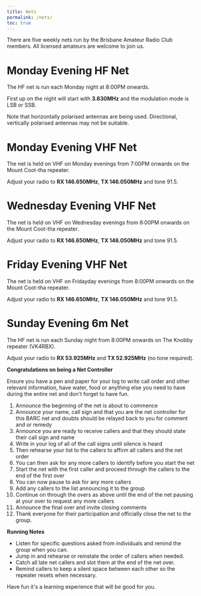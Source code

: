 ```yaml
---
title: Nets
permalink: /nets/
toc: true
---
```


There are five weekly nets run by the Brisbane Amateur Radio Club members. All licensed amateurs are welcome to join us.

# Monday Evening HF Net

The HF net is run each Monday night at 8:00PM onwards.

First up on the night will start with **3.630MHz** and the modulation mode is LSB or SSB.

Note that horizontally polarised antennas are being used. Directional, vertically polarised antennas may not be suitable.

# Monday Evening VHF Net

The net is held on VHF on Monday evenings from 7:00PM onwards on the Mount Coot-tha repeater.

Adjust your radio to **RX 146.650MHz**, **TX 146.050MHz** and tone 91.5.

# Wednesday Evening VHF Net

The net is held on VHF on Wednesday evenings from 8:00PM onwards on the Mount Coot-tha repeater.

Adjust your radio to **RX 146.650MHz**, **TX 146.050MHz** and tone 91.5.

# Friday Evening VHF Net

The net is held on VHF on Fridayday evenings from 8:00PM onwards on the Mount Coot-tha repeater.

Adjust your radio to **RX 146.650MHz**, **TX 146.050MHz** and tone 91.5.

# Sunday Evening 6m Net

The HF net is run each Sunday night from 8:00PM onwards on The Knobby repeater (VK4RBX).

Adjust your radio to **RX 53.925MHz** and **TX 52.925MHz** (no tone required).



**Congratulations on being a Net Controller**

Ensure you have a pen and paper for your log to write call order and other relevant information, have water, food or anything else you need to have during the entire net and don't forget to have fun.

1. Announce the beginning of the net is about to commence
2. Announce your name, call sign and that you are the net controller for this BARC net and doubts should be relayed back to you for comment and or remedy
3. Announce you are ready to receive callers and that they should state their call sign and name
4. Write in your log of all of the call signs until silence is heard
5. Then rehearse your list to the callers to affirm all callers and the net order
6. You can then ask for any more callers to identify before you start the net
7. Start the net with the first caller and proceed through the callers to the end of the first over
8. You can now pause to ask for any more callers
9. Add any callers to the list announcing it to the group
10. Continue on through the overs as above until the end of the net pausing at your over to request any more callers
11. Announce the final over and invite closing comments
12. Thank everyone for their participation and officially close the net to the group.


**Running Notes**
* Listen for specific questions asked from individuals and remind the group when you can.
* Jump in and rehearse or reinstate the order of callers when needed.
* Catch all late net callers and slot them at the end of the net over.
* Remind callers to keep a silent space between each other so the repeater resets when necessary.

Have fun it's a learning experience that will be good for you.
